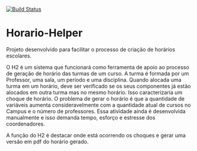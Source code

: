 [![Build Status](https://travis-ci.org/Givonaldo/Horario-Helper.svg)](https://travis-ci.org/Givonaldo/Horario-Helper)

Horario-Helper
==============

Projeto desenvolvido para facilitar o processo de criação de horários escolares.

  O H2 é um sistema que funcionará como ferramenta de apoio ao processo de geração de 
horário das turmas de um curso. A turma é formada por um Professor, uma sala, um período 
e uma disciplina. 
  Quando alocada uma turma em um horário, deve ser verificado se os seus 
componentes já estão alocados em outra turma mas no mesmo horário. Isso caracterizaria um 
choque de horário. 
  O problema de gerar o horário é que a quantidade de variáveis aumenta 
consideravelmente com a quantidade atual de cursos no Campus e o número de professores. 
Essa atividade ainda é desenvolvida manualmente e isso demanda tempo, esforço e estresse 
dos coordenadores. 
  
  A função do H2 é destacar onde está ocorrendo os choques e gerar uma 
versão em pdf do horário gerado.
